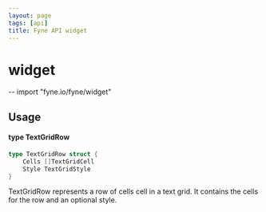 ```yaml
---
layout: page
tags: [api]
title: Fyne API widget
---
```


# widget
--
    import "fyne.io/fyne/widget"

## Usage

#### type TextGridRow

```go
type TextGridRow struct {
	Cells []TextGridCell
	Style TextGridStyle
}
```

TextGridRow represents a row of cells cell in a text grid. It contains the cells
for the row and an optional style.
